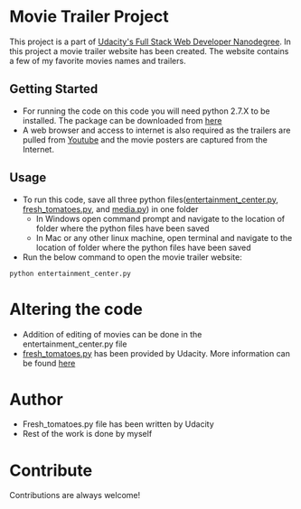 # Movie Trailer Project
This project is a part of [Udacity's Full Stack Web Developer Nanodegree](https://www.udacity.com/course/full-stack-web-developer-nanodegree--nd004). 
In this project a movie trailer website has been created. The website contains a few of my favorite movies names and trailers.

## Getting Started
* For running the code on this code you will need python 2.7.X to be installed. The package can be downloaded from [here](https://www.python.org/downloads/)
* A web browser and access to internet is also required as the trailers are pulled from [Youtube](https://www.youtube.com/) and the movie posters are captured from the Internet.

## Usage
* To run this code, save all three python files([entertainment_center.py](https://github.com/vellabanda/movie_trailer_website/blob/master/entertainment_center.py), [fresh_tomatoes.py](https://github.com/vellabanda/movie_trailer_website/blob/master/fresh_tomatoes.py), and [media.py](https://github.com/vellabanda/movie_trailer_website/blob/master/media.py)) in one folder
  * In Windows open command prompt and navigate to the location of folder where the python files have been saved
  * In Mac or any other linux machine, open terminal and navigate to the location of folder where the python files have been saved
* Run the below command to open the movie trailer website:
``` 
python entertainment_center.py 
```

# Altering the code
* Addition of editing of movies can be done in the entertainment_center.py file
* [fresh_tomatoes.py](https://github.com/vellabanda/movie_trailer_website/blob/master/fresh_tomatoes.py) has been provided by Udacity. More information can be found [here](https://github.com/allanbreyes/udacity-full-stack/blob/master/p1/fresh_tomatoes.py)

# Author
* Fresh_tomatoes.py file has been written by Udacity
* Rest of the work is done by myself


# Contribute
Contributions are always welcome! 

